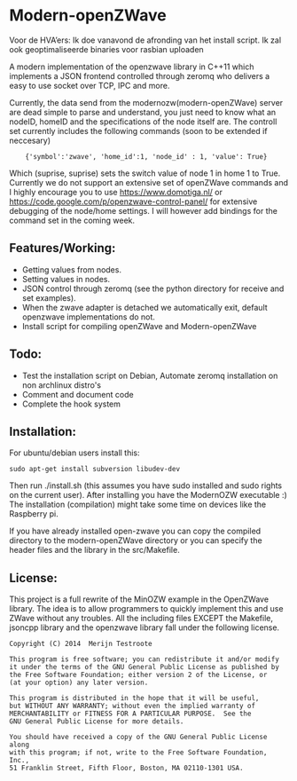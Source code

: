 Modern-openZWave
==========

Voor de HVA’ers:
        Ik doe vanavond de afronding van het install script. Ik zal ook geoptimaliseerde binaries voor rasbian uploaden

A modern implementation of the openzwave library in C++11 which implements a JSON frontend controlled through zeromq who delivers a easy to use socket over TCP, IPC and more. 

Currently, the data send from the modernozw(modern-openZWave) server are dead simple to parse and understand, you just need to know what an nodeID, homeID and the specifications of the node itself are. The controll set currently includes the following commands (soon to be extended if neccesary)
        
        {'symbol':'zwave', 'home_id':1, 'node_id' : 1, 'value': True}
Which (suprise, suprise) sets the switch value of node 1 in home 1 to True. Currently we do not support an extensive set of openZWave commands and I highly encourage you to use https://www.domotiga.nl/ or https://code.google.com/p/openzwave-control-panel/ for extensive debugging of the node/home settings. I will however add bindings for the command set in the coming week.


Features/Working:
-----
- Getting values from nodes.
- Setting values in nodes.
- JSON control through zeromq (see the python directory for receive and set examples).
- When the zwave adapter is detached we automatically exit, default openzwave implementations do not.
- Install script for compiling openZWave and Modern-openZWave


Todo:
-----
- Test the installation script on Debian, Automate zeromq installation on non archlinux distro's
- Comment and document code
- Complete the hook system


Installation:
-----
For ubuntu/debian users install this:
        
    sudo apt-get install subversion libudev-dev

Then run ./install.sh (this assumes you have sudo installed and sudo rights on the current user). 
After installing you have the ModernOZW executable :) The installation (compilation) might take some time on devices
like the Raspberry pi.

If you have already installed open-zwave you can copy the compiled directory to the modern-openZWave directory or you can specify the header files and the library in the src/Makefile.


License:
-----
This project is a full rewrite of the MinOZW example in the OpenZWave library. The idea is to allow programmers to quickly implement this and use ZWave without any troubles. All the including files EXCEPT the Makefile, jsoncpp library and the openzwave library fall under the following license.


    Copyright (C) 2014  Merijn Testroote

    This program is free software; you can redistribute it and/or modify
    it under the terms of the GNU General Public License as published by
    the Free Software Foundation; either version 2 of the License, or
    (at your option) any later version.

    This program is distributed in the hope that it will be useful,
    but WITHOUT ANY WARRANTY; without even the implied warranty of
    MERCHANTABILITY or FITNESS FOR A PARTICULAR PURPOSE.  See the
    GNU General Public License for more details.

    You should have received a copy of the GNU General Public License along
    with this program; if not, write to the Free Software Foundation, Inc.,
    51 Franklin Street, Fifth Floor, Boston, MA 02110-1301 USA.

